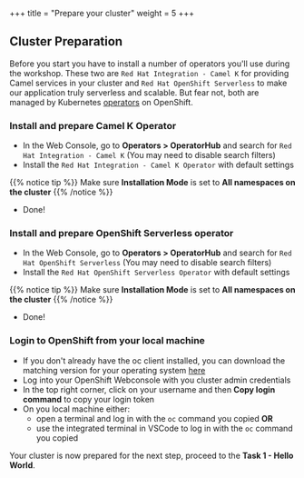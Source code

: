 +++
title = "Prepare your cluster"
weight = 5
+++

## Cluster Preparation

Before you start you have to install a number of operators you'll use during the workshop. These two are `Red Hat Integration - Camel K` for providing Camel services in your cluster and `Red Hat OpenShift Serverless` to make our application truly serverless and scalable. But fear not, both are managed by Kubernetes [operators](https://cloud.redhat.com/learn/topics/operators) on OpenShift.

### Install and prepare Camel K Operator

- In the Web Console, go to **Operators > OperatorHub** and search for `Red Hat Integration - Camel K` (You may need to disable search filters)
- Install the `Red Hat Integration - Camel K Operator` with default settings

{{% notice tip %}}
Make sure **Installation Mode** is set to **All namespaces on the cluster**
{{% /notice %}}

- Done!

### Install and prepare OpenShift Serverless operator

- In the Web Console, go to **Operators > OperatorHub** and search for `Red Hat OpenShift Serverless` (You may need to disable search filters)
- Install the `Red Hat OpenShift Serverless Operator` with default settings

{{% notice tip %}}
Make sure **Installation Mode** is set to **All namespaces on the cluster**
{{% /notice %}}

- Done!

### Login to OpenShift from your local machine 

- If you don't already have the oc client installed, you can download the matching version for your operating system [here](https://docs.openshift.com/container-platform/4.8/cli_reference/openshift_cli/getting-started-cli.html)
- Log into your OpenShift Webconsole with you cluster admin credentials 
- In the top right corner, click on your username and then **Copy login command** to copy your login token
- On you local machine either: 
  * open a terminal and log in with the `oc` command you copied **OR**
  * use the integrated terminal in VSCode to log in with the `oc` command you copied  

Your cluster is now prepared for the next step, proceed to the **Task 1 - Hello World**.